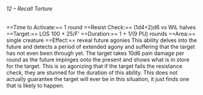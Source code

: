 ###### 12 – Recall Torture
==Time to Activate:== 1 round
==Resist Check:== (1d4+2)d6 vs WIL halves
==Target:== LOS 100 + 25/F’
==Duration:== 1 + 1/(9 PU) rounds
==Area:== single creature
==Effect:== reveal future agonies
This ability delves into the future and detects a period of extended agony and suffering that the target has not even been through yet. The target takes 10d6 pain damage per round as the future impinges onto the present and shows what is in store for the target. This is so agonizing that if the target fails the resistance check, they are stunned for the duration of this ability. This does not actually guarantee the target will ever be in this situation, it just finds one that is likely to happen.
